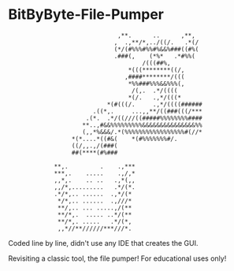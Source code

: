 # BitByByte-File-Pumper

                                   ,**.      ..      ,**,  
                                  ,  .,**/*,../((/.   .*(/ 
                                  (*/(#%%%#%%#%&&%###((#%( 
                                  .###(,    (*%*   .*#%%(  
                                          /(((##%,         
                                      *(((********((/,     
                                     ,####********/(((     
                                      *%%###%%%&&%%%(,     
                                       /(,.  .*/((((       
                                      *(/.   .,*/(((*      
                                *(#(((/.     .,*/((((######
                            .((*,.     ...,,**/((###(((/***
                          .(*.  .*/((///((#####%%%%%%%%####
                         **..,#&&%%%%%%%%%&&&&&&&&&&&&&&&%%
                         (,,*%&&&/.*(%%%%%%%%%%%%%%%%%#(//*
                      *(*....*((#&(    *(#%%%%%%%#/.       
                      ((/,,.,/(###(                        
                      ##(****(#%###                        
                                                           
                 **,.         .    .,***                   
                 ***,.    .....    .,/,*                   
                 ,,*,.    .. ..   .,*(,,                   
                 ,,/*,.........   .*/(*.                   
                 .*/*,.. ......  .,*/(*                    
                  */*,.. ......  .,///*                    
                  **/,.. ... .....,/(**                    
                  **/*,.  ..... ..*/(**                    
                  **/*,. .....   .*/(*,                    
                  ,,*//**//////***///*.                    

Coded line by line, didn't use any IDE that creates the GUI.

Revisiting a classic tool, the file pumper! For educational uses only!
